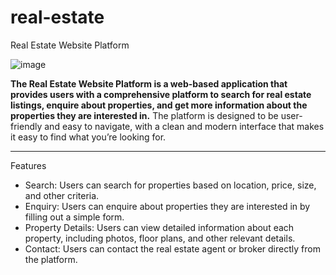 # real-estate
Real Estate Website Platform

![image](https://github.com/Alex-Gichau/real-estate/assets/52883664/4631af11-dcf5-444b-8c35-c8097b9f01da)

<b>The Real Estate Website Platform is a web-based application that provides users with a comprehensive platform to search for real estate listings, enquire about properties, and get more information about the properties they are interested in.</b> The platform is designed to be user-friendly and easy to navigate, with a clean and modern interface that makes it easy to find what you’re looking for.

<hr>

Features
<ul>

<li>
  Search: Users can search for properties based on location, price, size, and other criteria.
</li>

<li>
  Enquiry: Users can enquire about properties they are interested in by filling out a simple form.
</li>

<li>
  Property Details: Users can view detailed information about each property, including photos, floor plans, and other relevant details.
</li>
<li>
  Contact: Users can contact the real estate agent or broker directly from the platform.
</li>

</ul>



